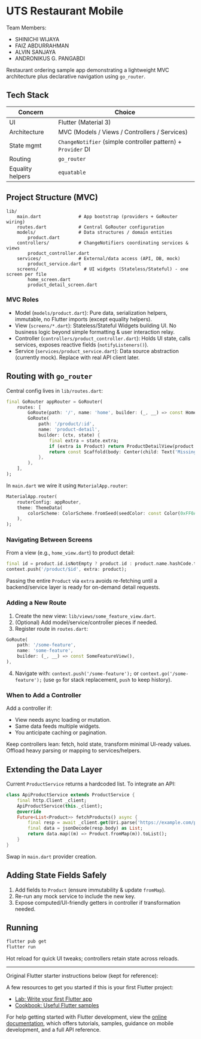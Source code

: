 # UTS Restaurant Mobile
Team Members:
* SHINICHI WIJAYA
* FAIZ ABDURRAHMAN
* ALVIN SANJAYA
* ANDRONIKUS G. PANGABDI

Restaurant ordering sample app demonstrating a lightweight MVC architecture plus declarative navigation using `go_router`.

## Tech Stack
| Concern | Choice |
|---------|--------|
| UI | Flutter (Material 3) |
| Architecture | MVC (Models / Views / Controllers / Services) |
| State mgmt | `ChangeNotifier` (simple controller pattern) + `Provider` DI |
| Routing | `go_router` |
| Equality helpers | `equatable` |

## Project Structure (MVC)
```
lib/
	main.dart              # App bootstrap (providers + GoRouter wiring)
	routes.dart            # Central GoRouter configuration
	models/                # Data structures / domain entities
		product.dart
	controllers/           # ChangeNotifiers coordinating services & views
		product_controller.dart
	services/              # External/data access (API, DB, mock)
		product_service.dart
	screens/                 # UI widgets (Stateless/Stateful) - one screen per file
		home_screen.dart
		product_detail_screen.dart
```

### MVC Roles
* Model (`models/product.dart`): Pure data, serialization helpers, immutable, no Flutter imports (except equality helpers).
* View (`screens/*.dart`): Stateless/Stateful Widgets building UI. No business logic beyond simple formatting & user interaction relay.
* Controller (`controllers/product_controller.dart`): Holds UI state, calls services, exposes reactive fields (`notifyListeners()`).
* Service (`services/product_service.dart`): Data source abstraction (currently mock). Replace with real API client later.

## Routing with `go_router`
Central config lives in `lib/routes.dart`:
```dart
final GoRouter appRouter = GoRouter(
	routes: [
		GoRoute(path: '/', name: 'home', builder: (_, __) => const HomeView()),
		GoRoute(
			path: '/product/:id',
			name: 'product-detail',
			builder: (ctx, state) {
				final extra = state.extra;
				if (extra is Product) return ProductDetailView(product: extra);
				return const Scaffold(body: Center(child: Text('Missing product data.')));
			},
		),
	],
);
```

In `main.dart` we wire it using `MaterialApp.router`:
```dart
MaterialApp.router(
	routerConfig: appRouter,
	theme: ThemeData(
		colorScheme: ColorScheme.fromSeed(seedColor: const Color(0xFF0AA67B)),
	),
);
```

### Navigating Between Screens
From a view (e.g., `home_view.dart`) to product detail:
```dart
final id = product.id.isNotEmpty ? product.id : product.name.hashCode.toString();
context.push('/product/$id', extra: product);
```
Passing the entire `Product` via `extra` avoids re-fetching until a backend/service layer is ready for on-demand detail requests.

### Adding a New Route
1. Create the new view: `lib/views/some_feature_view.dart`.
2. (Optional) Add model/service/controller pieces if needed.
3. Register route in `routes.dart`:
```dart
GoRoute(
	path: '/some-feature',
	name: 'some-feature',
	builder: (_, __) => const SomeFeatureView(),
),
```
4. Navigate with: `context.push('/some-feature');` or `context.go('/some-feature');` (use `go` for stack replacement, `push` to keep history).

### When to Add a Controller
Add a controller if:
* View needs async loading or mutation.
* Same data feeds multiple widgets.
* You anticipate caching or pagination.

Keep controllers lean: fetch, hold state, transform minimal UI-ready values. Offload heavy parsing or mapping to services/helpers.

## Extending the Data Layer
Current `ProductService` returns a hardcoded list. To integrate an API:
```dart
class ApiProductService extends ProductService {
	final http.Client _client;
	ApiProductService(this._client);
	@override
	Future<List<Product>> fetchProducts() async {
		final resp = await _client.get(Uri.parse('https://example.com/products'));
		final data = jsonDecode(resp.body) as List;
		return data.map((m) => Product.fromMap(m)).toList();
	}
}
```
Swap in `main.dart` provider creation.

## Adding State Fields Safely
1. Add fields to `Product` (ensure immutability & update `fromMap`).
2. Re-run any mock service to include the new key.
3. Expose computed/UI-friendly getters in controller if transformation needed.

## Running
```bash
flutter pub get
flutter run
```
Hot reload for quick UI tweaks; controllers retain state across reloads.

---
Original Flutter starter instructions below (kept for reference):

A few resources to get you started if this is your first Flutter project:

- [Lab: Write your first Flutter app](https://docs.flutter.dev/get-started/codelab)
- [Cookbook: Useful Flutter samples](https://docs.flutter.dev/cookbook)

For help getting started with Flutter development, view the
[online documentation](https://docs.flutter.dev/), which offers tutorials,
samples, guidance on mobile development, and a full API reference.
